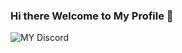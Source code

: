 ### Hi there Welcome to My Profile 👋
![MY Discord](https://discord.c99.nl/widget/theme-3/819013795045310484.png)
